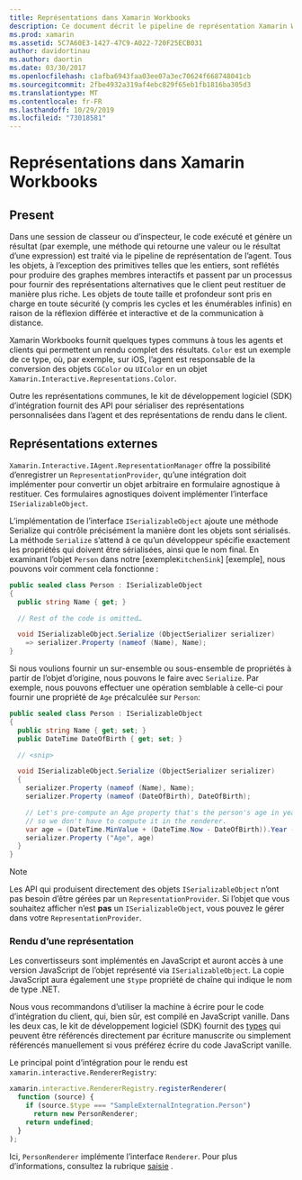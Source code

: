 ```yaml
---
title: Représentations dans Xamarin Workbooks
description: Ce document décrit le pipeline de représentation Xamarin Workbooks, qui permet le rendu de résultats enrichis pour tout code qui retourne une valeur.
ms.prod: xamarin
ms.assetid: 5C7A60E3-1427-47C9-A022-720F25ECB031
author: davidortinau
ms.author: daortin
ms.date: 03/30/2017
ms.openlocfilehash: c1afba6943faa03ee07a3ec70624f668748041cb
ms.sourcegitcommit: 2fbe4932a319af4ebc829f65eb1fb1816ba305d3
ms.translationtype: MT
ms.contentlocale: fr-FR
ms.lasthandoff: 10/29/2019
ms.locfileid: "73018581"
---
```

# <a name="representations-in-xamarin-workbooks"></a>Représentations dans Xamarin Workbooks

## <a name="representations"></a>Present

Dans une session de classeur ou d’inspecteur, le code exécuté et génère un résultat (par exemple, une méthode qui retourne une valeur ou le résultat d’une expression) est traité via le pipeline de représentation de l’agent. Tous les objets, à l’exception des primitives telles que les entiers, sont reflétés pour produire des graphes membres interactifs et passent par un processus pour fournir des représentations alternatives que le client peut restituer de manière plus riche. Les objets de toute taille et profondeur sont pris en charge en toute sécurité (y compris les cycles et les énumérables infinis) en raison de la réflexion différée et interactive et de la communication à distance.

Xamarin Workbooks fournit quelques types communs à tous les agents et clients qui permettent un rendu complet des résultats. `Color` est un exemple de ce type, où, par exemple, sur iOS, l’agent est responsable de la conversion des objets `CGColor` ou `UIColor` en un objet `Xamarin.Interactive.Representations.Color`.

Outre les représentations communes, le kit de développement logiciel (SDK) d’intégration fournit des API pour sérialiser des représentations personnalisées dans l’agent et des représentations de rendu dans le client.

## <a name="external-representations"></a>Représentations externes

`Xamarin.Interactive.IAgent.RepresentationManager` offre la possibilité d’enregistrer un `RepresentationProvider`, qu’une intégration doit implémenter pour convertir un objet arbitraire en formulaire agnostique à restituer. Ces formulaires agnostiques doivent implémenter l’interface `ISerializableObject`.

L’implémentation de l’interface `ISerializableObject` ajoute une méthode Serialize qui contrôle précisément la manière dont les objets sont sérialisés. La méthode `Serialize` s’attend à ce qu’un développeur spécifie exactement les propriétés qui doivent être sérialisées, ainsi que le nom final. En examinant l’objet `Person` dans notre [exemple`KitchenSink`] [exemple], nous pouvons voir comment cela fonctionne :

```csharp
public sealed class Person : ISerializableObject
{
  public string Name { get; }

  // Rest of the code is omitted…

  void ISerializableObject.Serialize (ObjectSerializer serializer)
    => serializer.Property (nameof (Name), Name);
}
```

Si nous voulions fournir un sur-ensemble ou sous-ensemble de propriétés à partir de l’objet d’origine, nous pouvons le faire avec `Serialize`. Par exemple, nous pouvons effectuer une opération semblable à celle-ci pour fournir une propriété de `Age` précalculée sur `Person`:

```csharp
public sealed class Person : ISerializableObject
{
  public string Name { get; set; }
  public DateTime DateOfBirth { get; set; }

  // <snip>

  void ISerializableObject.Serialize (ObjectSerializer serializer)
  {
    serializer.Property (nameof (Name), Name);
    serializer.Property (nameof (DateOfBirth), DateOfBirth);

    // Let's pre-compute an Age property that's the person's age in years,
    // so we don't have to compute it in the renderer.
    var age = (DateTime.MinValue + (DateTime.Now - DateOfBirth)).Year - 1;
    serializer.Property ("Age", age)
  }
}
```

> [!NOTE]
> Les API qui produisent directement des objets `ISerializableObject` n’ont pas besoin d’être gérées par un `RepresentationProvider`. Si l’objet que vous souhaitez afficher n’est **pas** un `ISerializableObject`, vous pouvez le gérer dans votre `RepresentationProvider`.

### <a name="rendering-a-representation"></a>Rendu d’une représentation

Les convertisseurs sont implémentés en JavaScript et auront accès à une version JavaScript de l’objet représenté via `ISerializableObject`. La copie JavaScript aura également une `$type` propriété de chaîne qui indique le nom de type .NET.

Nous vous recommandons d’utiliser la machine à écrire pour le code d’intégration du client, qui, bien sûr, est compilé en JavaScript vanille. Dans les deux cas, le kit de développement logiciel (SDK) fournit des [types][typings] qui peuvent être référencés directement par écriture manuscrite ou simplement référencés manuellement si vous préférez écrire du code JavaScript vanille.

Le principal point d’intégration pour le rendu est `xamarin.interactive.RendererRegistry`:

```js
xamarin.interactive.RendererRegistry.registerRenderer(
  function (source) {
    if (source.$type === "SampleExternalIntegration.Person")
      return new PersonRenderer;
    return undefined;
  }
);
```

Ici, `PersonRenderer` implémente l’interface `Renderer`. Pour plus d’informations, consultez la rubrique [saisie][typings] .

[typings]: https://github.com/xamarin/Workbooks/blob/master/SDK/typings/xamarin-interactive.d.ts
